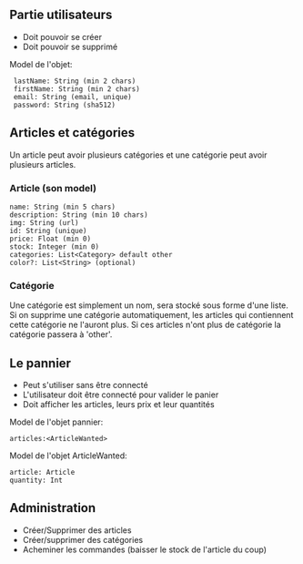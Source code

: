 ## Partie utilisateurs

 - Doit pouvoir se créer
 - Doit pouvoir se supprimé

Model de l'objet: 
    
	 lastName: String (min 2 chars)
	 firstName: String (min 2 chars)
	 email: String (email, unique)
	 password: String (sha512)
    

## Articles et catégories

Un article peut avoir plusieurs catégories et une catégorie peut avoir plusieurs articles.

### Article (son model)

    name: String (min 5 chars)
    description: String (min 10 chars)
    img: String (url)
    id: String (unique)
    price: Float (min 0)
    stock: Integer (min 0)
    categories: List<Category> default other
    color?: List<String> (optional)

### Catégorie

Une catégorie est simplement un nom, sera stocké sous forme d'une liste.
Si on supprime une catégorie automatiquement, les articles qui contiennent cette catégorie ne l'auront plus. Si ces articles n'ont plus de catégorie la catégorie passera à 'other'.

## Le pannier

 - Peut s'utiliser sans être connecté
 - L'utilisateur doit être connecté pour valider le panier
 - Doit afficher les articles, leurs prix et leur quantités

Model de l'objet pannier:

    articles:<ArticleWanted>

Model de l'objet ArticleWanted:

    article: Article
    quantity: Int

## Administration

 - Créer/Supprimer des articles
 - Créer/supprimer des catégories
 - Acheminer les commandes (baisser le stock de l'article du coup)
